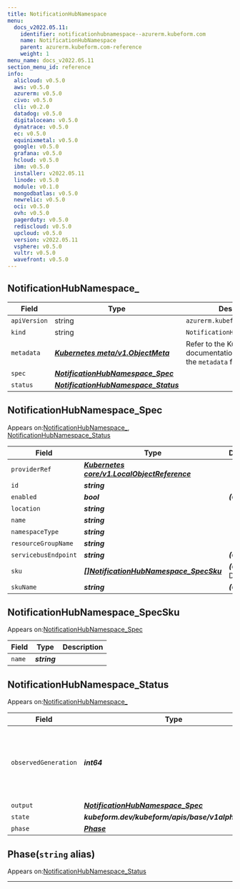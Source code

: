 ```yaml
---
title: NotificationHubNamespace
menu:
  docs_v2022.05.11:
    identifier: notificationhubnamespace--azurerm.kubeform.com
    name: NotificationHubNamespace
    parent: azurerm.kubeform.com-reference
    weight: 1
menu_name: docs_v2022.05.11
section_menu_id: reference
info:
  alicloud: v0.5.0
  aws: v0.5.0
  azurerm: v0.5.0
  civo: v0.5.0
  cli: v0.2.0
  datadog: v0.5.0
  digitalocean: v0.5.0
  dynatrace: v0.5.0
  ec: v0.5.0
  equinixmetal: v0.5.0
  google: v0.5.0
  grafana: v0.5.0
  hcloud: v0.5.0
  ibm: v0.5.0
  installer: v2022.05.11
  linode: v0.5.0
  module: v0.1.0
  mongodbatlas: v0.5.0
  newrelic: v0.5.0
  oci: v0.5.0
  ovh: v0.5.0
  pagerduty: v0.5.0
  rediscloud: v0.5.0
  upcloud: v0.5.0
  version: v2022.05.11
  vsphere: v0.5.0
  vultr: v0.5.0
  wavefront: v0.5.0
---
```


## NotificationHubNamespace_
| Field | Type | Description |
| ------ | ----- | ----------- |
| `apiVersion` | string | `azurerm.kubeform.com/v1alpha1` |
|    `kind` | string | `NotificationHubNamespace_` |
| `metadata` | ***[Kubernetes meta/v1.ObjectMeta](https://v1-22.docs.kubernetes.io/docs/reference/generated/kubernetes-api/v1.22/#objectmeta-v1-meta)***|Refer to the Kubernetes API documentation for the fields of the `metadata` field.|
| `spec` | ***[NotificationHubNamespace_Spec](#notificationhubnamespace_spec)***||
| `status` | ***[NotificationHubNamespace_Status](#notificationhubnamespace_status)***||
## NotificationHubNamespace_Spec

Appears on:[NotificationHubNamespace_](#notificationhubnamespace_), [NotificationHubNamespace_Status](#notificationhubnamespace_status)

| Field | Type | Description |
| ------ | ----- | ----------- |
| `providerRef` | ***[Kubernetes core/v1.LocalObjectReference](https://v1-22.docs.kubernetes.io/docs/reference/generated/kubernetes-api/v1.22/#localobjectreference-v1-core)***||
| `id` | ***string***||
| `enabled` | ***bool***| ***(Optional)*** |
| `location` | ***string***||
| `name` | ***string***||
| `namespaceType` | ***string***||
| `resourceGroupName` | ***string***||
| `servicebusEndpoint` | ***string***| ***(Optional)*** |
| `sku` | ***[[]NotificationHubNamespace_SpecSku](#notificationhubnamespace_specsku)***| ***(Optional)*** Deprecated|
| `skuName` | ***string***| ***(Optional)*** |
## NotificationHubNamespace_SpecSku

Appears on:[NotificationHubNamespace_Spec](#notificationhubnamespace_spec)

| Field | Type | Description |
| ------ | ----- | ----------- |
| `name` | ***string***||
## NotificationHubNamespace_Status

Appears on:[NotificationHubNamespace_](#notificationhubnamespace_)

| Field | Type | Description |
| ------ | ----- | ----------- |
| `observedGeneration` | ***int64***| ***(Optional)*** Resource generation, which is updated on mutation by the API Server.|
| `output` | ***[NotificationHubNamespace_Spec](#notificationhubnamespace_spec)***| ***(Optional)*** |
| `state` | ***kubeform.dev/kubeform/apis/base/v1alpha1.State***| ***(Optional)*** |
| `phase` | ***[Phase](#phase)***| ***(Optional)*** |
## Phase(`string` alias)

Appears on:[NotificationHubNamespace_Status](#notificationhubnamespace_status)

---
